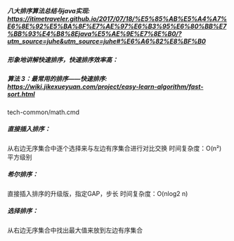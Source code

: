##### 八大排序算法总结与java实现: https://itimetraveler.github.io/2017/07/18/%E5%85%AB%E5%A4%A7%E6%8E%92%E5%BA%8F%E7%AE%97%E6%B3%95%E6%80%BB%E7%BB%93%E4%B8%8Ejava%E5%AE%9E%E7%8E%B0/?utm_source=juhe&utm_source=juhe#%E6%A6%82%E8%BF%B0

##### 形象地讲解快速排序，快速排序效率高：

##### 算法 3：最常用的排序——快速排序:  https://wiki.jikexueyuan.com/project/easy-learn-algorithm/fast-sort.html

tech-common/math.cmd

##### 直接插入排序：

从右边无序集合中逐个选择来与左边有序集合进行对比交换
时间复杂度：O(n²) 平方级别

##### 希尔排序：

直接插入排序的升级版，指定GAP，步长
时间复杂度：O(nlog2 n)

##### 选择排序：

从右边无序集合中找出最大值来放到左边有序集合